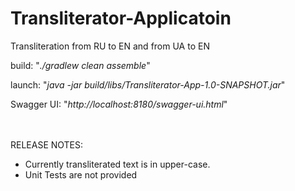 # Transliterator-Applicatoin
Transliteration from RU to EN and from UA to EN

build: "_./gradlew clean assemble_"

launch: "_java -jar build/libs/Transliterator-App-1.0-SNAPSHOT.jar_"

Swagger UI: "_http://localhost:8180/swagger-ui.html_"

<br><br>
RELEASE NOTES:
* Currently transliterated text is in upper-case.
* Unit Tests are not provided
